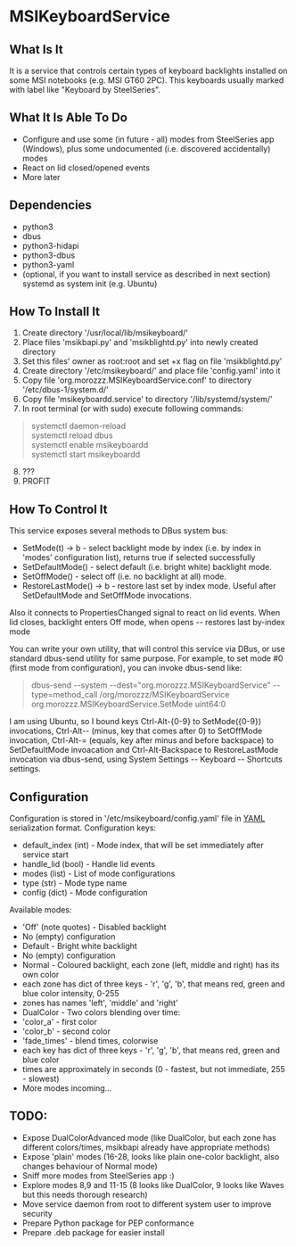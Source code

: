 # MSIKeyboardService
## What Is It

It is a service that controls certain types of keyboard backlights installed on some MSI notebooks (e.g. MSI GT60 2PC). This keyboards usually marked with label like "Keyboard by SteelSeries".

## What It Is Able To Do

* Configure and use some (in future - all) modes from SteelSeries app (Windows), plus some undocumented (i.e. discovered accidentally) modes
* React on lid closed/opened events
* More later

## Dependencies

* python3
* dbus
* python3-hidapi
* python3-dbus
* python3-yaml
* (optional, if you want to install service as described in next section) systemd as system init (e.g. Ubuntu)

## How To Install It

1. Create directory '/usr/local/lib/msikeyboard/'
2. Place files 'msikbapi.py' and 'msikblightd.py' into newly created directory
3. Set this files' owner as root:root and set +x flag on file 'msikblightd.py'
4. Create directory '/etc/msikeyboard/' and place file 'config.yaml' into it
5. Copy file 'org.morozzz.MSIKeyboardService.conf' to directory '/etc/dbus-1/system.d/'
6. Copy file 'msikeyboardd.service' to directory '/lib/systemd/system/'
7. In root terminal (or with sudo) execute following commands:
> systemctl daemon-reload  
  systemctl reload dbus  
  systemctl enable msikeyboardd  
  systemctl start msikeyboardd
8. ???
9. PROFIT

## How To Control It

This service exposes several methods to DBus system bus:
* SetMode(t) -> b - select backlight mode by index (i.e. by index in 'modes' configuration list), returns true if selected successfully
* SetDefaultMode() - select default (i.e. bright white) backlight mode.
* SetOffMode() - select off (i.e. no backlight at all) mode.
* RestoreLastMode() -> b - restore last set by index mode. Useful after SetDefaultMode and SetOffMode invocations.

Also it connects to PropertiesChanged signal to react on lid events. When lid closes, backlight enters Off mode, when opens -- restores last by-index mode

You can write your own utility, that will control this service via DBus, or use standard dbus-send utility for same purpose. For example, to set mode #0 (first mode from configuration), you can invoke dbus-send like:
> dbus-send --system --dest="org.morozzz.MSIKeyboardService" --type=method_call /org/morozzz/MSIKeyboardService org.morozzz.MSIKeyboardService.SetMode uint64:0

I am using Ubuntu, so I bound keys Ctrl-Alt-{0-9} to SetMode({0-9}) invocations, Ctrl-Alt-- (minus, key that comes after 0) to SetOffMode invocation, Ctrl-Alt-= (equals, key after minus and before backspace) to SetDefaultMode invoacation and Ctrl-Alt-Backspace to RestoreLastMode invocation via dbus-send, using System Settings -- Keyboard -- Shortcuts settings.

## Configuration

Configuration is stored in '/etc/msikeyboard/config.yaml' file in [YAML](https://en.wikipedia.org/wiki/YAML) serialization format. Configuration keys:
* default_index (int) - Mode index, that will be set immediately after service start
* handle_lid (bool) - Handle lid events
* modes (list) - List of mode configurations
 * type (str) - Mode type name
 * config (dict) - Mode configuration

Available modes:
* 'Off' (note quotes) - Disabled backlight
 * No (empty) configuration
* Default - Bright white backlight
 * No (empty) configuration
* Normal - Coloured backlight, each zone (left, middle and right) has its own color
 * each zone has dict of three keys - 'r', 'g', 'b', that means red, green and blue color intensity, 0-255
 * zones has names 'left', 'middle' and 'right'
* DualColor - Two colors blending over time:
 * 'color_a' - first color
 * 'color_b' - second color
 * 'fade_times' - blend times, colorwise
 * each key has dict of three keys - 'r', 'g', 'b', that means red, green and blue color
 * times are approximately in seconds (0 - fastest, but not immediate, 255 - slowest)
* More modes incoming...

## TODO:

* Expose DualColorAdvanced mode (like DualColor, but each zone has different colors/times, msikbapi already have appropriate methods)
* Expose 'plain' modes (16-28, looks like plain one-color backlight, also changes behaviour of Normal mode)
* Sniff more modes from SteelSeries app :)
* Explore modes 8,9 and 11-15 (8 looks like DualColor, 9 looks like Waves but this needs thorough research)
* Move service daemon from root to different system user to improve security
* Prepare Python package for PEP conformance
* Prepare .deb package for easier install
